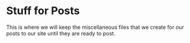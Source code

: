 # Stuff for Posts
This is where we will keep the miscellaneous files that we create for our posts to our site until they are ready to post.
